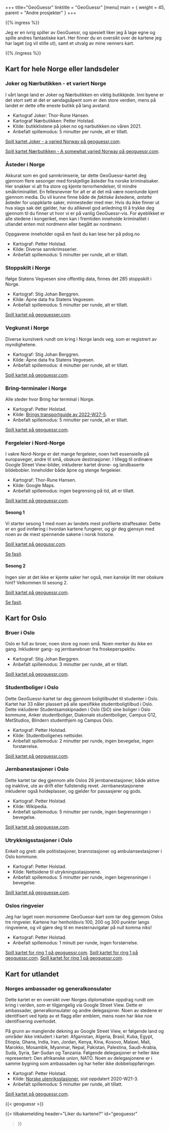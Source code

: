 +++
title="GeoGuessr"
linktitle = "GeoGuessr"
[menu]
main = { weight = 45, parent = "Andre prosjekter" }
+++

{{% ingress %}}

Jeg er en ivrig spiller av GeoGuessr, og spesielt liker jeg å lage egne og spille andres
fantastiske kart. Her finner du en oversikt over de kartene jeg har laget (og vil stille ut), samt
et utvalg av mine venners kart.

{{% /ingress %}}

## Kart for hele Norge eller landsdeler

### Joker og Nærbutikken - et variert Norge

I vårt lange land er Joker og Nærbutikken en viktig butikkjede.
Inni byene er det stort sett at det er søndagsåpent som er den store verdien,
mens på landet er dette ofte eneste butikk på lang avstand.

- Kartograf Joker: Thor-Rune Hansen.
- Kartograf Nærbutikken: Petter Holstad.
- Kilde: butikklistene på joker.no og narbutikken.no våren 2021.
- Anbefalt spillemodus: 5 minutter per runde, alt er tillatt.

[Spill kartet Joker - a varied Norway på
geoguessr.com](https://www.geoguessr.com/maps/602c631b7b49c10001cf331c).

[Spill kartet Nærbutikken - A somewhat varied Norway på
geoguessr.com](https://www.geoguessr.com/maps/606b70ed9fde7600011d1f2a).

### Åsteder i Norge

Akkurat som en god sannkrimserie, tar dette GeoGuessr-kartet deg gjennom flere sesonger med
forskjellige åsteder fra norske kriminalsaker. Her snakker vi alt fra store og kjente
terrorhendelser, til mindre småkriminalitet. En fellesnevner for alt er at det må være
noenlunde kjent gjennom media. Du vil kunne finne både de *faktiske* åstedene, *antatte*
åsteder for uoppklarte saker, minnesteder med mer. Hvis du ikke finner ut hva slags sak
det gjelder, har du allikevel god anledning til å trykke deg gjennom til du finner ut
hvor vi er på vanlig GeoGuessr-vis. For øyeblikket er alle stedene i kongeriket, men kan
i fremtiden inneholde kriminalitet i utlandet enten mot nordmenn eller begått av nordmenn.

Oppgavene inneholder også en fasit du kan lese her på pdog.no

- Kartograf: Petter Holstad.
- Kilde: Diverse sannkrimsserier.
- Anbefalt spillemodus: 5 minutter per runde, alt er tillatt.

### Stoppskilt i Norge

Ifølge Statens Vegvesen sine offentlig data, finnes det 285 stoppskilt i Norge.

- Kartograf: Stig Johan Berggren.
- Kilde: Åpne data fra Statens Vegvesen.
- Anbefalt spillemodus: 5 minutter per runde, alt er tillatt.

[Spill kartet på geoguesser.com](https://www.geoguessr.com/maps/61223490823d5700011ca707).

### Vegkunst i Norge

Diverse kunstverk rundt om kring i Norge lands veg, som er registrert av myndighetene.

- Kartograf: Stig Johan Berggren.
- Kilde: Åpne data fra Statens Vegvesen.
- Anbefalt spillemodus: 4 minutter per runde, alt er tillatt.

[Spill kartet på geoguessr.com](https://www.geoguessr.com/maps/612ab66c6962f50001aec0a7).

### Bring-terminaler i Norge

Alle steder hvor Bring har terminal i Norge.

- Kartograf: Petter Holstad.
- Kilde:
[Brings
transportguide
av 2022-W27-5](https://www.bring.no/tjenester/pakker-og-gods/Transportguiden_01072022.pdf).
- Anbefalt spillemodus: 5 minutter per runde, alt er tillatt.

[Spill kartet på geoguessr.com](https://www.geoguessr.com/maps/62fcaac1166b7ba31c3ad064).

### Fergeleier i Nord-Norge

I vakre Nord-Norge er det mange fergeleier, noen helt essensielle på europaveger, andre til små,
obskure destinasjoner. I tillegg til ordinære Google Street View-bilder, inkluderer kartet
drone- og landbaserte bildebobler. Inneholder både åpne og stenge fergeleier.

- Kartograf: Thor-Rune Hansen.
- Kilde: Google Maps.
- Anbefalt spillemodus: ingen begrensing på tid, alt er tillatt.

[Spill kartet på geoguessr.com](https://www.geoguessr.com/maps/6021cd9b6630570001aa141d).

#### Sesong 1

Vi starter sesong 1 med noen av landets mest profilerte straffesaker.
Dette er en god innføring i hvordan kartene fungerer, og gir deg gjensyn med
noen av de mest spennende sakene i norsk historie.

[Spill kartet på geogussr.com](https://www.geoguessr.com/maps/6056143ad0aad50001947cd2).

[Se fasit](../crimes1).

#### Sesong 2

Ingen sier at det ikke er kjente saker her også, men kanskje litt mer obskure hint?
Velkommen til sesong 2.

[Spill kartet på geoguessr.com](https://www.geoguessr.com/maps/60637fc5afc6510001489a3c).

[Se fasit](../crimes2).

## Kart for Oslo

### Bruer i Oslo

Oslo er full av broer, noen store og noen små. Noen merker du ikke en gang. Inkluderer
gang- og jernbanebruer fra froskeperspektiv.

- Kartograf: Stig Johan Berggren.
- Anbefalt spillemodus: 3 minutter per runde, alt er tillatt.

[Spill kartet på geoguessr.com](https://www.geoguessr.com/maps/6045de7c1f32c100011b0578).

### Studentboliger i Oslo

Dette GeoGuessr-kartet tar deg gjennom boligtilbudet til studenter i Oslo.
Kartet har 33 nåler plassert på alle spesifikke studentboligtilbud i Oslo.
Dette inkluderer Studentsamskipnaden i Oslo (SiO) sine boliger i Oslo kommune, Anker
studentboliger, Diakonale studentboliger, Campus G12, MetStudios, Blindern studenthjem og
Campus Oslo.

- Kartograf: Petter Holstad.
- Kilde: Studentboligenes nettsider.
- Anbefalt spillemodus: 2 minutter per runde, ingen bevegelse, ingen forstørrelse.

[Spill kartet på geoguessr.com](https://www.geoguessr.com/maps/6113bb3c5e6d8d00011b48fd).

### Jernbanestasjoner i Oslo

Dette kartet tar deg gjennom alle Oslos 28 jernbanestasjoner, både aktive og inaktive, ute av
drift eller fullstendig revet. Jernbanestasjonene inkluderer også holdeplasser, og gjelder for
passasjerer og gods.

- Kartograf: Petter Holstad.
- Kilde: Wikipedia.
- Anbefalt spillemodus: 5 minutter per runde, ingen begrensninger i bevegelse.

[Spill kartet på geoguesse.com](https://www.geoguessr.com/maps/60db908d035ef600017d6f32).

### Utrykknigsstasjoner i Oslo

Enkelt og greit: alle politistasjoner, brannstasjoner og ambulansestasjoner i Oslo kommune.

- Kartograf: Petter Holstad.
- Kilde: Nettsidene til utrykningsstasjonene.
- Anbefalt spillemodus: 5 minutter per runde, ingen begrensninger i bevegelse.

[Spill kartet på geoguesse.com](https://www.geoguessr.com/maps/617dcaafed0f750001c265b6).

### Oslos ringveier

Jeg har laget noen morsomme GeoGuessr-kart som tar deg gjennom Oslos tre ringveier.
Kartene har henholdsvis 100, 200 og 300 punkter langs ringveiene, og vil gjøre deg til
en mesternavigatør på null komma niks!

- Kartograf: Petter Holstad.
- Anbefalt spillemodus: 1 minutt per runde, ingen forstørrelse.

[Spill kartet for ring 1 på geoguessr.com](https://www.geoguessr.com/maps/604949023266fd000157e4c0).
[Spill kartet for ring 1 på geoguessr.com](https://www.geoguessr.com/maps/6186e99337be530001bae49b).
[Spill kartet for ring 1 på geoguessr.com](https://www.geoguessr.com/maps/6187b2694993490001948564).

## Kart for utlandet

### Norges ambassader og generalkonsulater

Dette kartet er en oversikt over Norges diplomatiske oppdrag rundt om kring i verden,
som er tilgjengelig via Google Street View. Dette er ambassader, generalkonsulater og
andre delegasjoner. Noen av stedene er identifisert ved hjelp av et flagg eller emblem,
mens noen har ikke noe identifisering overhodet.

På grunn av manglende dekning av Google Street View, er følgende land og områder ikke inkludert i
kartet: Afganistan, Algeria, Brasil, Kuba, Egypt, Etiopia, Ghana, India, Iran, Jordan, Kenya,
Kina, Kosovo, Malawi, Mali, Marokko, Mosambik, Myanmar, Nepal, Pakistan, Palestina, Saudi-Arabia,
Suda, Syria, Sør-Sudan og Tanzania. Følgende delegasjoner er heller ikke representert:
Den afrikanske union, NATO. Noen av delegasjonene er i samme bygning som ambassaden og
har heller ikke dobbeloppføringer.

- Kartograf: Petter Holstad.
- Kilde:
[Norske utenriksstasjoner](https://www.regjeringen.no/no/dep/ud/org/utenriksstasjoner/id524467/),
sist oppdatert 2020-W21-3.
- Anbefalt spillemodus: 5 minutter per runde, alt tillatt.

[Spill kartet på geoguessr.com](https://www.geoguessr.com/maps/60511704b658d80001909f57).

{{< geoguessr >}}

{{< tilbakemelding
header="Liker du kartene?"
id="geoguessr"
>}}
